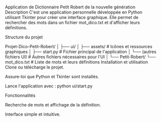 Application de Dictionnaire Petit Robert de la nouvelle génération
Description
C'est une application personnelle développée en Python utilisant Tkinter pour créer une interface graphique. Elle permet de rechercher des mots dans un fichier mot_dico.txt et d'afficher leurs définitions.

Structure du projet

Projet-Dico-Petit-Robert/
│
├── ui/
│   ├── assets/                # Icônes et ressources graphiques
│   ├── start.py               # Fichier principal de l'application
│   └── (autres fichiers UI)   # Autres fichiers nécessaires pour l'UI
│
└── Petit-Robert/
    └── mot_dico.txt           # Liste de mots et leurs définitions
Installation et utilisation
Clone ou télécharge le projet.

Assure-toi que Python et Tkinter sont installés.

Lance l'application avec :
python ui/start.py

Fonctionnalités

Recherche de mots et affichage de la définition.

Interface simple et intuitive.
